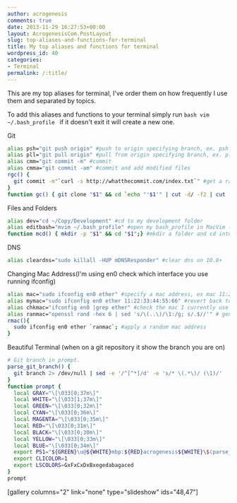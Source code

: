 ```yaml
---
author: acrogenesis
comments: true
date: 2013-11-29 16:27:53+00:00
layout: AcrogenesisCom.PostLayout
slug: top-aliases-and-functions-for-terminal
title: My top aliases and functions for terminal
wordpress_id: 40
categories:
- Terminal
permalink: /:title/
---
```


This are my top aliases for terminal, I've order them on how frequently I use them and separated by topics.

To add this aliases and functions to your terminal simply run ```bash vim ~/.bash_profile ``` if it doesn't exit it will create a new one.

Git


```bash
alias psh="git push origin" #push to origin specifying branch, ex. psh master
alias pll="git pull origin" #pull from origin specifying branch, ex. pll master
alias cmm="git commit -m" #commit
alias cmma="git commit -am" #commit and add modified files
rgc() {
  git commit -m"`curl -s http://whatthecommit.com/index.txt`" #get a random commit message from whatthecommit.com
}
function gc() { git clone "$1" && cd `echo "'$1'" | cut -d/ -f2 | cut -d. -f1`; } # clones git repository and cd's into it
```


Files and Folders


```bash
alias dev="cd ~/Copy/Development" #cd to my development folder
alias editbash="mvim ~/.bash_profile" #open my bash_profile in MacVim (you can change this to the editor you wish)
function mcd() { mkdir -p "$1" && cd "$1";} #mkdir a folder and cd into it
```


DNS


```bash
alias cleardns="sudo killall -HUP mDNSResponder" #clear dns on 10.8+
```


Changing Mac Address(I'm using en0 check which interface you use running ifconfig)


```bash
alias mac="sudo ifconfig en0 ether" #specify a mac address, ex mac 11:22:33:44:55:66
alias mymac="sudo ifconfig en0 ether 11:22:33:44:55:66" #revert back to my mac address, you have to check you mac address first.
alias chkmac="ifconfig en0 |grep ether" #check the mac I currently use
alias ranmac="openssl rand -hex 6 | sed 's/\(..\)/\1:/g; s/.$//'" # generate a random mac address
rmac(){
  sudo ifconfig en0 ether `ranmac`; #apply a random mac address
}
```


Beautiful Terminal (when on a git repository it show the branch you are on)


```bash
# Git branch in prompt.
parse_git_branch() {
  git branch 2> /dev/null | sed -e '/^[^*]/d' -e 's/* \(.*\)/ (\1)/'
}
function prompt {
  local GRAY="\[\033[0;37m\]"
  local WHITE="\[\033[1;37m\]"
  local GREEN="\[\033[0;32m\]"
  local CYAN="\[\033[0;36m\]"
  local MAGENTA="\[\033[0;35m\]"
  local RED="\[\033[0;31m\]"
  local BLACK="\[\033[0;30m\]"
  local YELLOW="\[\033[0;33m\]"
  local BLUE="\[\033[0;34m\]"
  export PS1="${GREEN}\u@${WHITE}mbp:${RED}acrogenesis${WHITE}\$(parse_git_branch) \w \`if [ \$? = 0 ]; then echo -e '\[\e[01;32m\]\n\xF0\x9F\x9A\x80'; else echo -e '\[\e[01;31m\]\n\xF0\x9F\x9A\x80'; fi\` \[\e[01;34m\]\[\e[00m\] "
  export CLICOLOR=1
  export LSCOLORS=GxFxCxDxBxegedabagaced
}
prompt
```

[gallery columns="2" link="none" type="slideshow" ids="48,47"]

